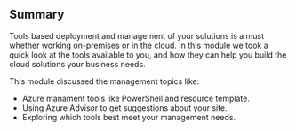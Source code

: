 ## Summary

Tools based deployment and management of your solutions is a must whether working on-premises or in the cloud.  In this module we took a quick look at the tools available to you, and how they can help you build the cloud solutions your business needs.

This module discussed the management topics like:

+ Azure manament tools like PowerShell and resource template.
+ Using Azure Advisor to get suggestions about your site.
+ Exploring which tools best meet your management needs.

